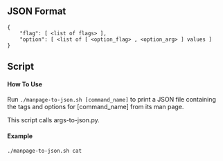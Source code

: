 ## JSON Format
```
{
    "flag": [ <list of flags> ],
    "option": [ <list of [ <option_flag> , <option_arg> ] values ]
}
```

## Script

#### How To Use
Run `./manpage-to-json.sh [command_name]` to print a JSON file containing the tags and options for [command_name] from its man page.

This script calls args-to-json.py.

#### Example
```
./manpage-to-json.sh cat
```

